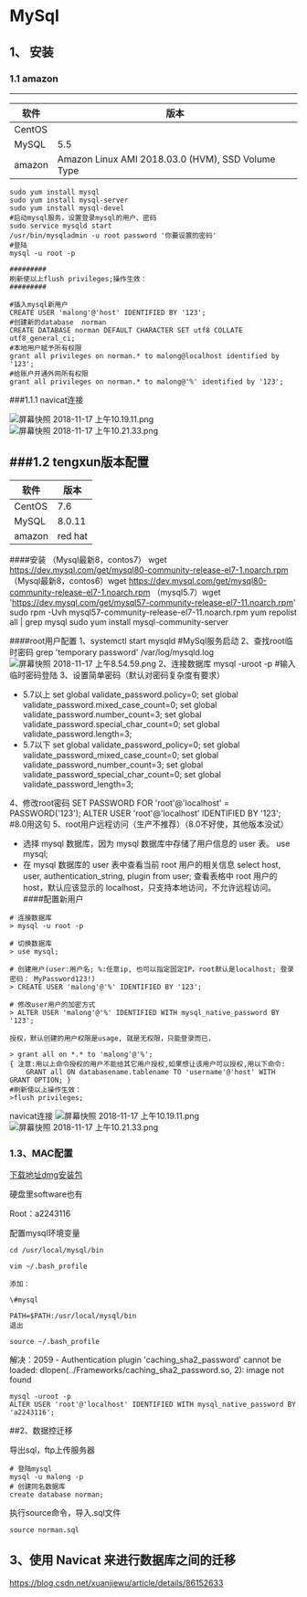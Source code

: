 # MySql

## 1、 安装

### 1.1 amazon 

------------
| 软件   | 版本                                              |
| ------ | ------------------------------------------------- |
| CentOS |                                                   |
| MySQL  | 5.5                                               |
| amazon | Amazon Linux AMI 2018.03.0 (HVM), SSD Volume Type |

```
sudo yum install mysql
sudo yum install mysql-server
sudo yum install mysql-devel
#启动mysql服务，设置登录mysql的用户、密码
sudo service mysqld start
/usr/bin/mysqladmin -u root password '你要设置的密码'
#登陆
mysql -u root -p 

#########
刷新使以上flush privileges;操作生效：
#########

#插入mysql新用户
CREATE USER 'malong'@'host' IDENTIFIED BY '123';
#创建新的database  norman
CREATE DATABASE norman DEFAULT CHARACTER SET utf8 COLLATE utf8_general_ci;
#本地用户赋予所有权限
grant all privileges on norman.* to malong@localhost identified by '123';
#给账户开通外网所有权限
grant all privileges on norman.* to malong@'%' identified by '123';
```





###1.1.1 navicat连接

![屏幕快照 2018-11-17 上午10.19.11.png](https://upload-images.jianshu.io/upload_images/3796207-0779f7128921bf46.png?imageMogr2/auto-orient/strip%7CimageView2/2/w/1240)
![屏幕快照 2018-11-17 上午10.21.33.png](https://upload-images.jianshu.io/upload_images/3796207-9e304cb846c8fc91.png?imageMogr2/auto-orient/strip%7CimageView2/2/w/1240)





###1.2 tengxun版本配置
------------
| 软件   | 版本    |
| ------ | ------- |
| CentOS | 7.6     |
| MySQL  | 8.0.11  |
| amazon | red hat |

####安装
（Mysql最新8，contos7） wget https://dev.mysql.com/get/mysql80-community-release-el7-1.noarch.rpm
（Mysql最新8，contos6）wget https://dev.mysql.com/get/mysql80-community-release-el7-1.noarch.rpm
（mysql5.7）wget 'https://dev.mysql.com/get/mysql57-community-release-el7-11.noarch.rpm'
sudo rpm -Uvh mysql57-community-release-el7-11.noarch.rpm
yum repolist all | grep mysql
sudo yum install mysql-community-server

####root用户配置
1、systemctl start mysqld   #MySql服务启动
2、查找root临时密码
grep 'temporary password' /var/log/mysqld.log
![屏幕快照 2018-11-17 上午8.54.59.png](https://upload-images.jianshu.io/upload_images/3796207-4293fe4af2026dc2.png?imageMogr2/auto-orient/strip%7CimageView2/2/w/1240)
2、连接数据库
mysql -uroot -p    #输入临时密码登陆
3、设置简单密码（默认对密码复杂度有要求）

- 5.7以上
set global validate_password.policy=0;
 set global validate_password.mixed_case_count=0;
 set global validate_password.number_count=3;
set global validate_password.special_char_count=0;
set global validate_password.length=3;
- 5.7以下
 set global validate_password_policy=0;
 set global validate_password_mixed_case_count=0;
 set global validate_password_number_count=3;
set global validate_password_special_char_count=0;
set global validate_password_length=3;

4、修改root密码
 SET PASSWORD FOR 'root'@'localhost' = PASSWORD('123');
ALTER USER 'root'@'localhost' IDENTIFIED BY '123';      #8.0用这句
5、root用户远程访问（生产不推荐）（8.0不好使，其他版本没试）

- 选择 mysql 数据库，因为 mysql 数据库中存储了用户信息的 user 表。
use mysql;
- 在 mysql 数据库的 user 表中查看当前 root 用户的相关信息
select host, user, authentication_string, plugin from user; 
查看表格中 root 用户的 host，默认应该显示的 localhost，只支持本地访问，不允许远程访问。
####配置新用户
```
# 连接数据库
> mysql -u root -p 
 
# 切换数据库
> use mysql;
 
# 创建用户(user:用户名; %:任意ip, 也可以指定固定IP，root默认是localhost; 登录密码： MyPassword123!)
> CREATE USER 'malong'@'%' IDENTIFIED BY '123';
 
# 修改user用户的加密方式
> ALTER USER 'malong'@'%' IDENTIFIED WITH mysql_native_password BY '123';
 
授权，默认创建的用户权限是usage, 就是无权限，只能登录而已，
 
> grant all on *.* to 'malong'@'%';
{ 注意:用以上命令授权的用户不能给其它用户授权,如果想让该用户可以授权,用以下命令: 
	GRANT all ON databasename.tablename TO 'username'@'host' WITH GRANT OPTION; }
#刷新使以上操作生效：
>flush privileges;
```
navicat连接
![屏幕快照 2018-11-17 上午10.19.11.png](https://upload-images.jianshu.io/upload_images/3796207-0779f7128921bf46.png?imageMogr2/auto-orient/strip%7CimageView2/2/w/1240)
![屏幕快照 2018-11-17 上午10.21.33.png](https://upload-images.jianshu.io/upload_images/3796207-9e304cb846c8fc91.png?imageMogr2/auto-orient/strip%7CimageView2/2/w/1240)

###  1.3、MAC配置

[下载地址dmg安装包](https://dev.mysql.com/downloads/mysql/)

硬盘里software也有

Root：a2243116

配置mysql环境变量

```shell
cd /usr/local/mysql/bin

vim ~/.bash_profile

添加：

\#mysql

PATH=$PATH:/usr/local/mysql/bin
退出

source ~/.bash_profile
```

解决：2059 - Authentication plugin 'caching_sha2_password' cannot be loaded: dlopen(../Frameworks/caching_sha2_password.so, 2): image not found

```mysql
mysql -uroot -p 
ALTER USER 'root'@'localhost' IDENTIFIED WITH mysql_native_password BY 'a2243116';	
```





##2、数据控迁移

导出sql，ftp上传服务器

```
# 登陆mysql
mysql -u malong -p
# 创建同名数据库
create database norman;
```

执行source命令，导入.sql文件

```
source norman.sql
```

## 3、使用 Navicat 来进行数据库之间的迁移

https://blog.csdn.net/xuanjiewu/article/details/86152633